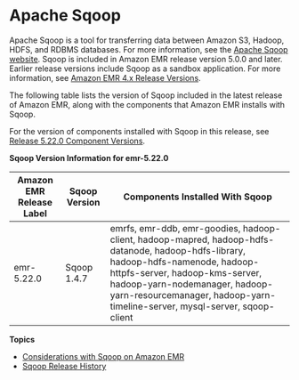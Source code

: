 # Apache Sqoop<a name="emr-sqoop"></a>

Apache Sqoop is a tool for transferring data between Amazon S3, Hadoop, HDFS, and RDBMS databases\. For more information, see the [Apache Sqoop website](http://sqoop.apache.org/)\. Sqoop is included in Amazon EMR release version 5\.0\.0 and later\. Earlier release versions include Sqoop as a sandbox application\. For more information, see [Amazon EMR 4\.x Release Versions](emr-release-4x.md)\.

The following table lists the version of Sqoop included in the latest release of Amazon EMR, along with the components that Amazon EMR installs with Sqoop\.

For the version of components installed with Sqoop in this release, see [Release 5\.22\.0 Component Versions](emr-release-5x.md#emr-5220-release)\.


**Sqoop Version Information for emr\-5\.22\.0**  

| Amazon EMR Release Label | Sqoop Version | Components Installed With Sqoop | 
| --- | --- | --- | 
| emr\-5\.22\.0 | Sqoop 1\.4\.7 | emrfs, emr\-ddb, emr\-goodies, hadoop\-client, hadoop\-mapred, hadoop\-hdfs\-datanode, hadoop\-hdfs\-library, hadoop\-hdfs\-namenode, hadoop\-httpfs\-server, hadoop\-kms\-server, hadoop\-yarn\-nodemanager, hadoop\-yarn\-resourcemanager, hadoop\-yarn\-timeline\-server, mysql\-server, sqoop\-client | 

**Topics**
+ [Considerations with Sqoop on Amazon EMR](emr-sqoop-considerations.md)
+ [Sqoop Release History](Sqoop-release-history.md)